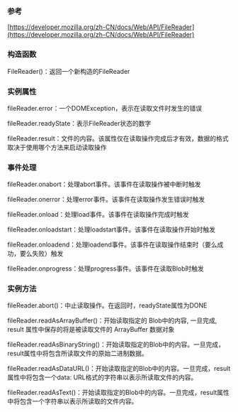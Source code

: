### 参考
[https://developer.mozilla.org/zh-CN/docs/Web/API/FileReader](https://developer.mozilla.org/zh-CN/docs/Web/API/FileReader)

### 构造函数
FileReader()：返回一个新构造的FileReader

### 实例属性
fileReader.error：一个DOMException，表示在读取文件时发生的错误

fileReader.readyState：表示FileReader状态的数字

fileReader.result：文件的内容。该属性仅在读取操作完成后才有效，数据的格式取决于使用哪个方法来启动读取操作

### 事件处理
fileReader.onabort：处理abort事件。该事件在读取操作被中断时触发

fileReader.onerror：处理error事件。该事件在读取操作发生错误时触发

fileReader.onload：处理load事件。该事件在读取操作完成时触发

fileReader.onloadstart：处理loadstart事件。该事件在读取操作开始时触发

fileReader.onloadend：处理loadend事件。该事件在读取操作结束时（要么成功，要么失败）触发

fileReader.onprogress：处理progress事件。该事件在读取Blob时触发

### 实例方法
fileReader.abort()：中止读取操作。在返回时，readyState属性为DONE

fileReader.readAsArrayBuffer()：开始读取指定的 Blob中的内容, 一旦完成, result 属性中保存的将是被读取文件的 ArrayBuffer 数据对象

fileReader.readAsBinaryString()：开始读取指定的Blob中的内容。一旦完成，result属性中将包含所读取文件的原始二进制数据。

fileReader.readAsDataURL()：开始读取指定的Blob中的内容。一旦完成，result属性中将包含一个data: URL格式的字符串以表示所读取文件的内容。

fileReader.readAsText()：开始读取指定的Blob中的内容。一旦完成，result属性中将包含一个字符串以表示所读取的文件内容。
